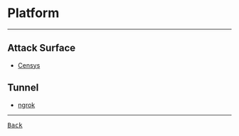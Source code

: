 # Platform

---

## Attack Surface

- [Censys](https://censys.com/developers/)

## Tunnel

- [ngrok](https://ngrok.com/)

---

[<kbd> Back </kbd>](./../readme.md)
